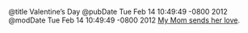 @title Valentine’s Day
@pubDate Tue Feb 14 10:49:49 -0800 2012
@modDate Tue Feb 14 10:49:49 -0800 2012
<a href="http://adventuresinnewfield.blogspot.com/2012/02/valentine-gift-to-each-and-every-person.html">My Mom sends her love</a>.
